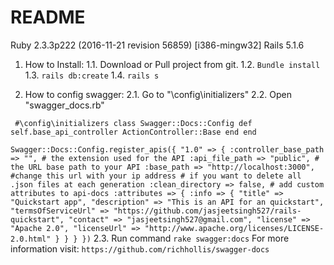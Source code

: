 # README

Ruby 2.3.3p222 (2016-11-21 revision 56859) [i386-mingw32]
Rails 5.1.6

1. How to Install:
1.1. Download or Pull project from git.
1.2. `Bundle install`
1.3. `rails db:create`
1.4. `rails s`

2. How to config swagger:
2.1. Go to "\config\initializers"
2.2. Open "swagger_docs.rb"

`
#\config\initializers
class Swagger::Docs::Config
  def self.base_api_controller
    ActionController::Base
  end
end`

`Swagger::Docs::Config.register_apis({
    "1.0" => {
        :controller_base_path => "",
        # the extension used for the API
        :api_file_path => "public",
        # the URL base path to your API
        :base_path => "http://localhost:3000",  #change this url with your ip address
        # if you want to delete all .json files at each generation
        :clean_directory => false,
        # add custom attributes to api-docs
        :attributes => {
            :info => {
                "title" => "Quickstart app",
                "description" => "This is an API for an quickstart",
                "termsOfServiceUrl" => "https://github.com/jasjeetsingh527/rails-quickstart",
                "contact" => "jasjeetsingh527@gmail.com",
                "license" => "Apache 2.0",
                "licenseUrl" => "http://www.apache.org/licenses/LICENSE-2.0.html"
            }
        }
    }
})`
2.3. Run command `rake swagger:docs`
For more information visit: `https://github.com/richhollis/swagger-docs`